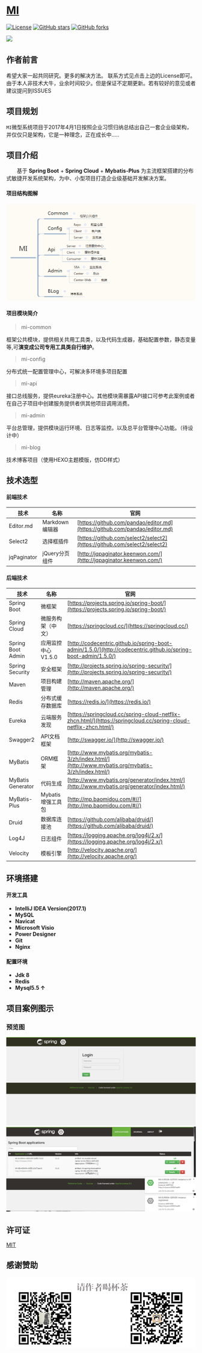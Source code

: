 # [MI](https://github.com/MIYAOW/MI)

[![License](https://img.shields.io/badge/license-MIT-blue.svg)](http://blog.csdn.net/fjnpysh)
[![GitHub stars](https://img.shields.io/github/stars/MIYAOW/MI.svg?style=social&label=Stars)](https://github.com/MIYAOW/MI)
[![GitHub forks](https://img.shields.io/github/forks/MIYAOW/MI.svg?style=social&label=Fork)](https://github.com/MIYAOW/MI)

![](http://ovr5hz4v2.bkt.clouddn.com/dlogo/MILOGO-120x120.png)

## 作者前言

   希望大家一起共同研究。更多的解决方法。 联系方式见点击上边的License即可。
   由于本人非技术大牛，业余时间较少。但是保证不定期更新。若有较好的意见或者建议提问到ISSUES

## 项目规划

   `MI`微型系统项目于2017年4月1日按照企业习惯归纳总结出自己一套企业级架构，并仅仅只是架构，它是一种理念，正在成长中.....

## 项目介绍

　　基于 **Spring Boot** + **Spring Cloud** + **Mybatis-Plus** 为主流框架搭建的分布式敏捷开发系统架构，为中、小型项目打造企业级基础开发解决方案。

#### 项目结构图解

![结构图解](.project-resouce/MI-PRO-O.png)

#### 项目模块简介

> mi-common

框架公共模块，提供相关共用工具类，以及代码生成器，基础配置参数，静态变量等,可**演变成公司专用工具类自行维护**。

> mi-config

分布式统一配置管理中心，可解决多环境多项目配置

> mi-api

接口总线服务，提供eureka注册中心。其他模块需暴露API接口可参考此案例或者在自己子项目中创建服务提供者供其他项目调用消费。

> mi-admin

平台总管理，提供模块运行环境、日志等监控。以及总平台管理中心功能。（待设计中）

> mi-blog

技术博客项目（使用HEXO主题模版，仿DD样式）


## 技术选型

#### 前端技术
技术 | 名称 | 官网
----|------|----
Editor.md | Markdown编辑器  | [https://github.com/pandao/editor.md](https://github.com/pandao/editor.md)
Select2 | 选择框插件  | [https://github.com/select2/select2](https://github.com/select2/select2)
jqPaginator | jQuery分页组件  | [http://jqpaginator.keenwon.com/](http://jqpaginator.keenwon.com/)

#### 后端技术
技术 | 名称 | 官网
----|------|----
Spring Boot | 微框架  | [https://projects.spring.io/spring-boot/](https://projects.spring.io/spring-boot/)
Spring Cloud | 微服务构架（中文）  | [https://springcloud.cc/](https://springcloud.cc/)
Spring Boot Admin | 应用监控中心V1.5.0  | [http://codecentric.github.io/spring-boot-admin/1.5.0/](http://codecentric.github.io/spring-boot-admin/1.5.0/)
Spring Security | 安全框架  | [http://projects.spring.io/spring-security/](http://projects.spring.io/spring-security/)
Maven | 项目构建管理  | [http://maven.apache.org/](http://maven.apache.org/)
Redis | 分布式缓存数据库  | [https://redis.io/](https://redis.io/)
Eureka | 云端服务发现  | [https://springcloud.cc/spring-cloud-netflix-zhcn.html/](https://springcloud.cc/spring-cloud-netflix-zhcn.html/)
Swagger2 | API文档框架  | [http://swagger.io/](http://swagger.io/)
MyBatis | ORM框架  | [http://www.mybatis.org/mybatis-3/zh/index.html/](http://www.mybatis.org/mybatis-3/zh/index.html/)
MyBatis Generator | 代码生成  | [http://www.mybatis.org/generator/index.html/](http://www.mybatis.org/generator/index.html/)
MyBatis-Plus | Mybatis增强工具包  | [http://mp.baomidou.com/#//](http://mp.baomidou.com/#//)
Druid | 数据库连接池 | [https://github.com/alibaba/druid/](https://github.com/alibaba/druid/)
Log4J | 日志组件 | [https://logging.apache.org/log4j/2.x/](https://logging.apache.org/log4j/2.x/)
Velocity | 模板引擎 | [http://velocity.apache.org/](http://velocity.apache.org/)

## 环境搭建

#### 开发工具
- **IntelliJ IDEA Version(2017.1)**
- **MySQL** 
- **Navicat**
- **Microsoft Visio**
- **Power Designer**
- **Git**
- **Nginx**

#### 配置环境
 
- **Jdk 8**
- **Redis**
- **Mysql5.5 ↑**



## 项目案例图示

### 预览图
![SBA](.project-resouce/项目效果图/SBA-v1.0.gif)
![SBA](.project-resouce/项目效果图/SBA监控项目环境.png)

## 许可证

[MIT](http://ovr5hz4v2.bkt.clouddn.com//licenses/MIT.jpg "MIT")

## 感谢赞助
![thanks](.project-resouce/thanks.png)


